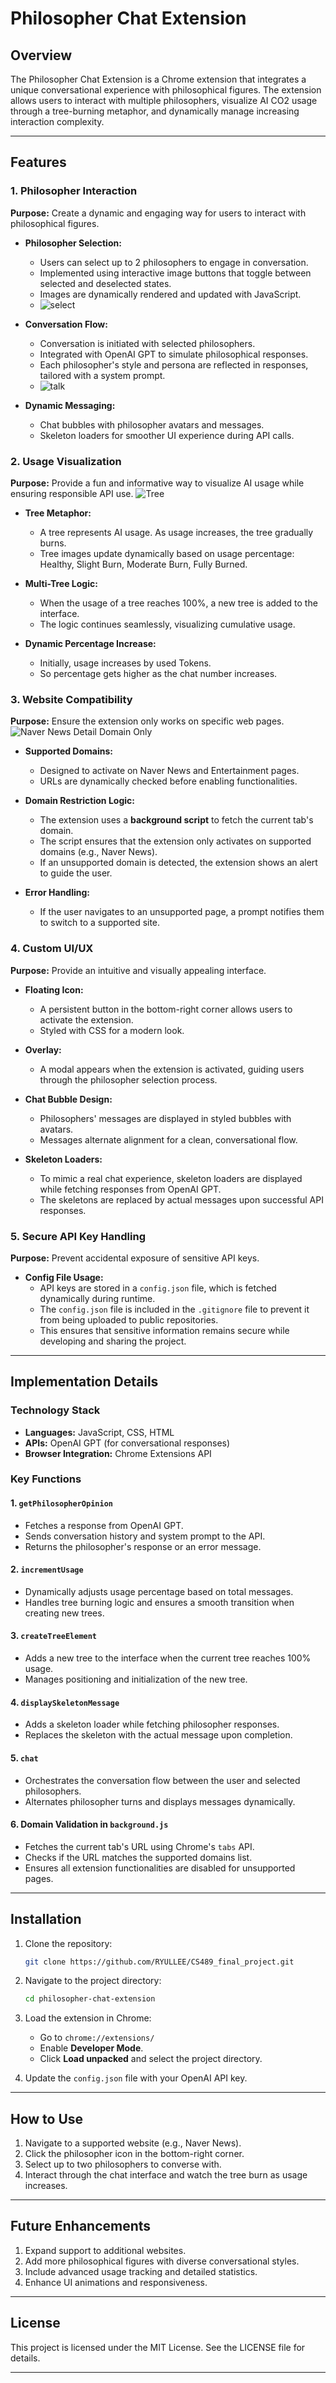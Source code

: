 # Philosopher Chat Extension

## Overview
The Philosopher Chat Extension is a Chrome extension that integrates a unique conversational experience with philosophical figures. The extension allows users to interact with multiple philosophers, visualize AI CO2 usage through a tree-burning metaphor, and dynamically manage increasing interaction complexity.

---

## Features

### 1. **Philosopher Interaction**
**Purpose:** Create a dynamic and engaging way for users to interact with philosophical figures.

- **Philosopher Selection:**
  - Users can select up to 2 philosophers to engage in conversation.
  - Implemented using interactive image buttons that toggle between selected and deselected states.
  - Images are dynamically rendered and updated with JavaScript.
  - ![select](asset/select_page.png)
- **Conversation Flow:**
  - Conversation is initiated with selected philosophers.
  - Integrated with OpenAI GPT to simulate philosophical responses.
  - Each philosopher's style and persona are reflected in responses, tailored with a system prompt.
  - ![talk](asset/talk_page.png)
  
- **Dynamic Messaging:**
  - Chat bubbles with philosopher avatars and messages.
  - Skeleton loaders for smoother UI experience during API calls.

### 2. **Usage Visualization**
**Purpose:** Provide a fun and informative way to visualize AI usage while ensuring responsible API use.
![Tree](asset/tree_burn_page.png)
- **Tree Metaphor:**
  - A tree represents AI usage. As usage increases, the tree gradually burns.
  - Tree images update dynamically based on usage percentage: Healthy, Slight Burn, Moderate Burn, Fully Burned.

- **Multi-Tree Logic:**
  - When the usage of a tree reaches 100%, a new tree is added to the interface.
  - The logic continues seamlessly, visualizing cumulative usage.

- **Dynamic Percentage Increase:**
  - Initially, usage increases by used Tokens.
  - So percentage gets higher as the chat number increases.

### 3. **Website Compatibility**
**Purpose:** Ensure the extension only works on specific web pages.
![Naver News Detail Domain Only](asset/first_page.png)
- **Supported Domains:**
  - Designed to activate on Naver News and Entertainment pages.
  - URLs are dynamically checked before enabling functionalities.

- **Domain Restriction Logic:**
  - The extension uses a **background script** to fetch the current tab's domain.
  - The script ensures that the extension only activates on supported domains (e.g., Naver News).
  - If an unsupported domain is detected, the extension shows an alert to guide the user.

- **Error Handling:**
  - If the user navigates to an unsupported page, a prompt notifies them to switch to a supported site.

### 4. **Custom UI/UX**
**Purpose:** Provide an intuitive and visually appealing interface.

- **Floating Icon:**
  - A persistent button in the bottom-right corner allows users to activate the extension.
  - Styled with CSS for a modern look.

- **Overlay:**
  - A modal appears when the extension is activated, guiding users through the philosopher selection process.

- **Chat Bubble Design:**
  - Philosophers' messages are displayed in styled bubbles with avatars.
  - Messages alternate alignment for a clean, conversational flow.

- **Skeleton Loaders:**
  - To mimic a real chat experience, skeleton loaders are displayed while fetching responses from OpenAI GPT.
  - The skeletons are replaced by actual messages upon successful API responses.

### 5. **Secure API Key Handling**
**Purpose:** Prevent accidental exposure of sensitive API keys.

- **Config File Usage:**
  - API keys are stored in a `config.json` file, which is fetched dynamically during runtime.
  - The `config.json` file is included in the `.gitignore` file to prevent it from being uploaded to public repositories.
  - This ensures that sensitive information remains secure while developing and sharing the project.

---

## Implementation Details

### Technology Stack
- **Languages:** JavaScript, CSS, HTML
- **APIs:** OpenAI GPT (for conversational responses)
- **Browser Integration:** Chrome Extensions API

### Key Functions

#### 1. `getPhilosopherOpinion`
- Fetches a response from OpenAI GPT.
- Sends conversation history and system prompt to the API.
- Returns the philosopher's response or an error message.

#### 2. `incrementUsage`
- Dynamically adjusts usage percentage based on total messages.
- Handles tree burning logic and ensures a smooth transition when creating new trees.

#### 3. `createTreeElement`
- Adds a new tree to the interface when the current tree reaches 100% usage.
- Manages positioning and initialization of the new tree.

#### 4. `displaySkeletonMessage`
- Adds a skeleton loader while fetching philosopher responses.
- Replaces the skeleton with the actual message upon completion.

#### 5. `chat`
- Orchestrates the conversation flow between the user and selected philosophers.
- Alternates philosopher turns and displays messages dynamically.

#### 6. Domain Validation in `background.js`
- Fetches the current tab's URL using Chrome's `tabs` API.
- Checks if the URL matches the supported domains list.
- Ensures all extension functionalities are disabled for unsupported pages.

---

## Installation

1. Clone the repository:
   ```bash
   git clone https://github.com/RYULLEE/CS489_final_project.git
   ```

2. Navigate to the project directory:
   ```bash
   cd philosopher-chat-extension
   ```

3. Load the extension in Chrome:
   - Go to `chrome://extensions/`
   - Enable **Developer Mode**.
   - Click **Load unpacked** and select the project directory.

4. Update the `config.json` file with your OpenAI API key.

---

## How to Use

1. Navigate to a supported website (e.g., Naver News).
2. Click the philosopher icon in the bottom-right corner.
3. Select up to two philosophers to converse with.
4. Interact through the chat interface and watch the tree burn as usage increases.

---

## Future Enhancements

1. Expand support to additional websites.
2. Add more philosophical figures with diverse conversational styles.
3. Include advanced usage tracking and detailed statistics.
4. Enhance UI animations and responsiveness.

---

## License
This project is licensed under the MIT License. See the LICENSE file for details.

---

